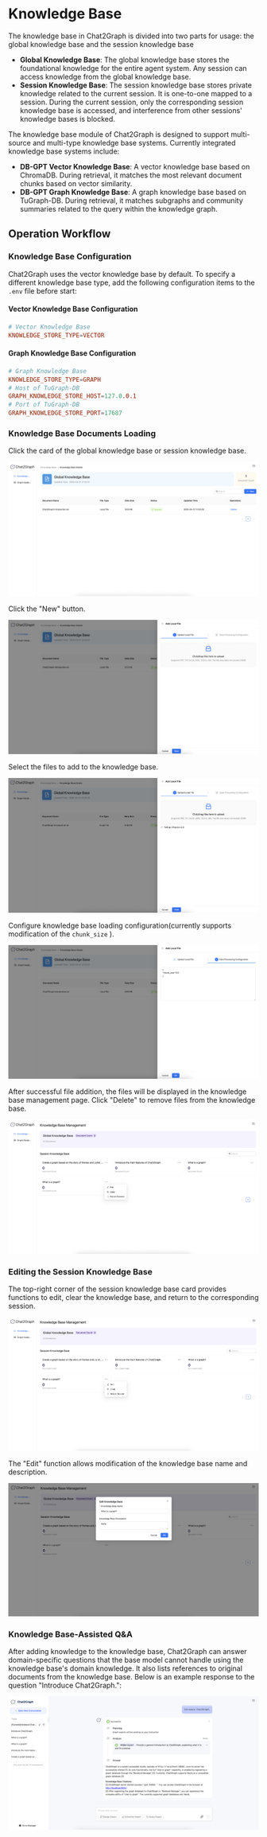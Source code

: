 # Knowledge Base

The knowledge base in Chat2Graph is divided into two parts for usage: the global knowledge base and the session knowledge base

+ **Global Knowledge Base**: The global knowledge base stores the foundational knowledge for the entire agent system. Any session can access knowledge from the global knowledge base.
+ **Session Knowledge Base**: The session knowledge base stores private knowledge related to the current session. It is one-to-one mapped to a session. During the current session, only the corresponding session knowledge base is accessed, and interference from other sessions' knowledge bases is blocked.

The knowledge base module of Chat2Graph is designed to support multi-source and multi-type knowledge base systems. Currently integrated knowledge base systems include:

+ **DB-GPT Vector Knowledge Base**: A vector knowledge base based on ChromaDB. During retrieval, it matches the most relevant document chunks based on vector similarity.
+ **DB-GPT Graph Knowledge Base**: A graph knowledge base based on TuGraph-DB. During retrieval, it matches subgraphs and community summaries related to the query within the knowledge graph.

## Operation Workflow

### Knowledge Base Configuration

Chat2Graph uses the vector knowledge base by default. To specify a different knowledge base type, add the following configuration items to the `.env` file before start:

#### Vector Knowledge Base Configuration

```toml
# Vector Knowledge Base
KNOWLEDGE_STORE_TYPE=VECTOR
```

#### Graph Knowledge Base Configuration

```toml
# Graph Knowledge Base
KNOWLEDGE_STORE_TYPE=GRAPH
# Host of TuGraph-DB
GRAPH_KNOWLEDGE_STORE_HOST=127.0.0.1
# Port of TuGraph-DB
GRAPH_KNOWLEDGE_STORE_PORT=17687
```

### Knowledge Base Documents Loading

Click the card of the global knowledge base or session knowledge base.

![Knowledge Base Management](../img/kb-management.png)

Click the "New" button.

![Knowledge Base Detail](../img/kb-detail.png)

Select the files to add to the knowledge base.

![File Upload](../img/kb-upload.png)

Configure knowledge base loading configuration(currently supports modification of the `chunk_size` ).

![Parameter Configuration](../img/kb-parameter.png)

After successful file addition, the files will be displayed in the knowledge base management page. Click "Delete" to remove files from the knowledge base.

![Delete File](../img/kb-delete.png)

### Editing the Session Knowledge Base

The top-right corner of the session knowledge base card provides functions to edit, clear the knowledge base, and return to the corresponding session.

![Edit Knowledge Base](../img/kb-edit.png)

The "Edit" function allows modification of the knowledge base name and description.

![Edit Name](../img/kb-edit-name.png)

### Knowledge Base-Assisted Q&A

After adding knowledge to the knowledge base, Chat2Graph can answer domain-specific questions that the base model cannot handle using the knowledge base's domain knowledge. It also lists references to original documents from the knowledge base. Below is an example response to the question "Introduce Chat2Graph.":

![Knowledge Base Q&A](../img/kb-qa.png)
